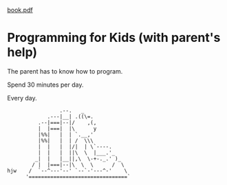 [book.pdf](./book.pdf)

# Programming for Kids (with parent's help)


The parent has to know how to program.

Spend 30 minutes per day.

Every day.

```
                 .--.   _
             .---|__| .((\=.
          .--|===|--|/    ,(,
          |  |===|  |\      y
          |%%|   |  | `.__,'
          |%%|   |  | /  \\\
          |  |   |  |/|  | \`----.
          |  |   |  ||\  \  |___.'_
         _|  |   |__||,\  \-+-._.' )_
        / |  |===|--|\  \  \      /  \
hjw    /  `--^---'--' `--`-'---^-'    \
      '================================`
```